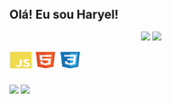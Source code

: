 ##  Olá! Eu sou Haryel!

<div align="center">
  <img height="180cm" src="https://github-readme-stats.vercel.app/api?username=HaryelCicarello&show_icons=true&theme=onedark&include_all_commits=true&count_private=true"/>
  <img height="180cm" src="https://github-readme-stats.vercel.app/api/top-langs/?username=HaryelCicarello&layout=compact&langs_count=7&theme=onedark"/>
</div>
</div>
  <div style="display: inline_block"><br>
  <img align="center" alt="Js" height="30" width="40" src="https://raw.githubusercontent.com/devicons/devicon/master/icons/javascript/javascript-plain.svg">
  <img align="center" alt="HTML" height="30" width="40" src="https://raw.githubusercontent.com/devicons/devicon/master/icons/html5/html5-original.svg">
  <img align="center" alt="CSS" height="30" width="40" src="https://raw.githubusercontent.com/devicons/devicon/master/icons/css3/css3-original.svg">
 
</div>

  ##
  
  <div> 
  <a href="https://instagram.com/cicarello.haryel" target="_blank"><img src="https://img.shields.io/badge/-Instagram-%23E4405F?style=for-the-badge&logo=instagram&logoColor=white" target="_blank"></a>
  <a href="https://www.linkedin.com/in/haryel-cicarello/" target="_blank"><img src="https://img.shields.io/badge/-LinkedIn-%230077B5?style=for-the-badge&logo=linkedin&logoColor=white" target="_blank"></a> 
    
  </div>
